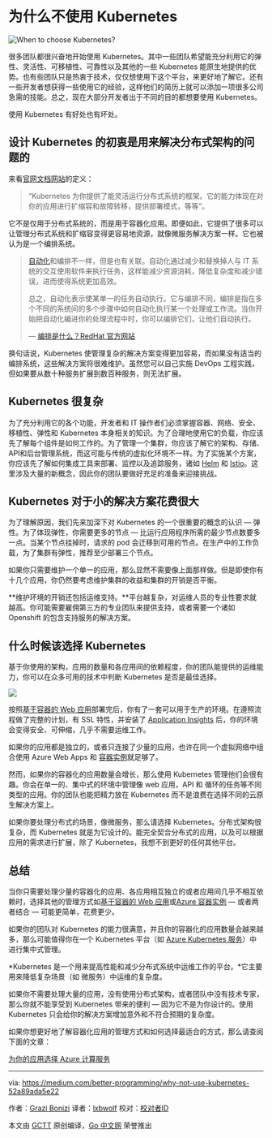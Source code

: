 # 为什么不使用 Kubernetes

![When to choose Kubernetes?](https://raw.githubusercontent.com/studygolang/gctt-images2/master/20200603-Why-Not-Use-Kubernetes/00.png)

很多团队都很兴奋地开始使用 Kubernetes。其中一些团队希望能充分利用它的弹性、灵活性、可移植性、可靠性以及其他的一些 Kubernetes 能原生地提供的优势。也有些团队只是热衷于技术，仅仅想使用下这个平台，来更好地了解它。还有一些开发者想获得一些使用它的经验，这样他们的简历上就可以添加一项很多公司急需的技能。总之，现在大部分开发者出于不同的目的都想要使用 Kubernetes。

使用 Kubernetes 有好处也有坏处。

## 设计 Kubernetes 的初衷是用来解决分布式架构的问题的

来看[官网文档网站](https://kubernetes.io/docs/concepts/overview/what-is-kubernetes/)的定义：

> “Kubernetes 为你提供了能灵活运行分布式系统的框架。它的能力体现在对你的应用进行扩缩容和故障转移，提供部署模式，等等”。

它不是仅用于分布式系统的，而是用于容器化应用。即便如此，它提供了很多可以让管理分布式系统和扩缩容变得更容易地资源，就像微服务解决方案一样。它也被认为是一个编排系统。

> [自动化](https://www.redhat.com/en/topics/automation)和编排不一样，但是也有关联。自动化通过减少和替换掉人与 IT 系统的交互使用软件来执行任务，这样能减少资源消耗，降低复杂度和减少错误，进而使得系统更加高效。
>
> 总之，自动化表示使某单一的任务自动执行。它与编排不同，编排是指在多个不同的系统间的多个步骤中如何自动化执行某一个处理或工作流。当你开始把自动化编进你的处理流程中时，你可以编排它们，让他们自动执行。
>
> — [编排是什么？RedHat 官方网站](https://www.redhat.com/en/topics/automation/what-is-orchestration)

换句话说，Kubernetes 使管理复杂的解决方案变得更加容易，而如果没有适当的编排系统，这些解决方案将很难维护。虽然您可以自己实施 DevOps 工程实践，但如果要从数十种服务扩展到数百种服务，则无法扩展。

## Kubernetes 很复杂

为了充分利用它的各个功能，开发者和 IT 操作者们必须掌握容器、网络、安全、移植性、弹性和 Kubernetes 本身相关的知识。为了合理地使用它的负载，你应该先了解每个组件是如何工作的。为了管理一个集群，你应该了解它的架构、存储、API和后台管理系统，而这可能与传统的虚拟化环境不一样。为了实施某个方案，你应该先了解如何集成工具来部署、监控以及追踪服务，诸如 [Helm](https://helm.sh/) 和 [Istio](https://istio.io/)。这里涉及大量的新概念，因此你的团队要做好充足的准备来迎接挑战。

## Kubernetes 对于小的解决方案花费很大

为了理解原因，我们先来加深下对 Kubernetes 的一个很重要的概念的认识 — 弹性。为了体现弹性，你需要更多的节点 — 比运行应用程序所需的最少节点数要多一点。当某个节点挂掉时，请求的 pod 会迁移到可用的节点。在生产中的工作负载，为了集群有弹性，推荐至少部署三个节点。

如果你只需要维护一个单一的应用，那么显然不需要像上面那样做。但是即使你有十几个应用，你仍然要考虑维护集群的收益和集群的开销是否平衡。

**维护环境的开销还包括运维支持。**平台越复杂，对运维人员的专业性要求就越高。你可能需要雇佣第三方的专业团队来提供支持，或者需要一个诸如 Openshift 的包含支持服务的解决方案。

## 什么时候该选择 Kubernetes

基于你使用的架构，应用的数量和各应用间的依赖程度，你的团队能提供的运维能力，你可以在众多可用的技术中判断 Kubernetes 是否是最佳选择。

![](https://raw.githubusercontent.com/studygolang/gctt-images2/master/20200603-Why-Not-Use-Kubernetes/01.jpeg)

按照[基于容器的 Web 应用](https://azure.microsoft.com/en-us/services/app-service/containers/)部署完后，你有了一套可以用于生产的环境。在遵照流程做了完整的计划，有 SSL 特性，并安装了 [Application Insights](https://docs.microsoft.com/en-us/azure/azure-monitor/app/cloudservices) 后，你的环境会变得安全、可伸缩，几乎不需要运维工作。

如果你的应用都是独立的，或者只连接了少量的应用，也许在同一个虚拟网络中组合使用 Azure Web Apps 和 [容器实例](https://azure.microsoft.com/en-us/services/container-instances/)就足够了。

然而，如果你的容器化的应用数量会增长，那么使用 Kubernetes 管理他们会很有趣。你会在单一的、集中式的环境中管理像 web 应用，API 和 循环的任务等不同类型的应用。你的团队也能把精力放在 Kubernetes 而不是浪费在选择不同的云原生解决方案上。

如果你要处理分布式的场景，像微服务，那么请选择 Kubernetes。分布式架构很复杂，而 Kubernetes 就是为它设计的。能完全契合分布式的应用，以及可以根据应用的需求进行扩展，除了 Kubernetes，我想不到更好的任何其他平台。

## 总结

当你只需要处理少量的容器化的应用、各应用相互独立的或者应用间几乎不相互依赖时，选择其他的管理方式如[基于容器的 Web 应用](https://azure.microsoft.com/en-us/services/app-service/containers/)或[Azure 容器实例](https://azure.microsoft.com/en-us/services/container-instances/) — 或者两者结合 — 可能更简单，花费更少。

如果你的团队对 Kubernetes 的能力很满意，并且你的容器化的应用数量会越来越多，那么可能值得你在一个 Kubernetes 平台（如 [Azure Kubernetes 服务](https://azure.microsoft.com/en-us/services/kubernetes-service/)）中进行集中式管理。

*Kubernetes 是一个用来提高性能和减少分布式系统中运维工作的平台。*它主要用来降低复杂场景（如 微服务）中运维的复杂度。

如果你不需要处理大量的应用，没有使用分布式架构，或者团队中没有技术专家，那么你就不能享受到 Kubernetes 带来的便利 — 因为它不是为你设计的。使用 Kubernetes 只会给你的解决方案增加意外和不符合预期的复杂度。

如果你想更好地了解容器化应用的管理方式和如何选择最适合的方式，那么请查阅下面的文章：

[为你的应用选择 Azure 计算服务](https://docs.microsoft.com/en-us/azure/architecture/guide/technology-choices/compute-decision-tree)

---
via: https://medium.com/better-programming/why-not-use-kubernetes-52a89ada5e22

作者：[Grazi Bonizi](https://medium.com/@grazibonizi)
译者：[lxbwolf](https://github.com/lxbwolf)
校对：[校对者ID](https://github.com/校对者ID)

本文由 [GCTT](https://github.com/studygolang/GCTT) 原创编译，[Go 中文网](https://studygolang.com/) 荣誉推出
